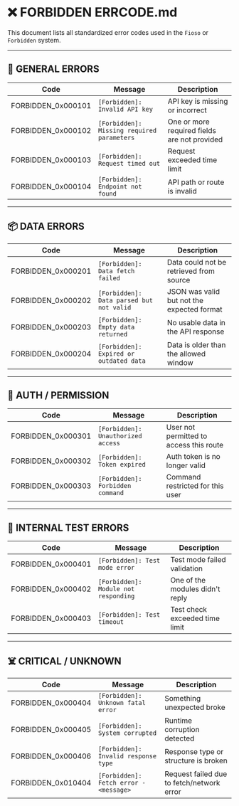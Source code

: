 # ❌ FORBIDDEN ERRCODE.md

This document lists all standardized error codes used in the `Fioso` or `Forbidden` system.

---

## 🔁 GENERAL ERRORS

| Code                  | Message                                      | Description                                   |
|-----------------------|----------------------------------------------|-----------------------------------------------|
| FORBIDDEN_0x000101    | `[Forbidden]: Invalid API key`               | API key is missing or incorrect               |
| FORBIDDEN_0x000102    | `[Forbidden]: Missing required parameters`   | One or more required fields are not provided |
| FORBIDDEN_0x000103    | `[Forbidden]: Request timed out`             | Request exceeded time limit                   |
| FORBIDDEN_0x000104    | `[Forbidden]: Endpoint not found`            | API path or route is invalid                  |

---

## 📦 DATA ERRORS

| Code                  | Message                                        | Description                                      |
|-----------------------|------------------------------------------------|--------------------------------------------------|
| FORBIDDEN_0x000201    | `[Forbidden]: Data fetch failed`              | Data could not be retrieved from source         |
| FORBIDDEN_0x000202    | `[Forbidden]: Data parsed but not valid`      | JSON was valid but not the expected format      |
| FORBIDDEN_0x000203    | `[Forbidden]: Empty data returned`            | No usable data in the API response              |
| FORBIDDEN_0x000204    | `[Forbidden]: Expired or outdated data`       | Data is older than the allowed window           |

---

## 🔐 AUTH / PERMISSION

| Code                  | Message                                         | Description                              |
|-----------------------|-------------------------------------------------|------------------------------------------|
| FORBIDDEN_0x000301    | `[Forbidden]: Unauthorized access`              | User not permitted to access this route  |
| FORBIDDEN_0x000302    | `[Forbidden]: Token expired`                    | Auth token is no longer valid            |
| FORBIDDEN_0x000303    | `[Forbidden]: Forbidden command`                | Command restricted for this user         |

---

## 🧪 INTERNAL TEST ERRORS

| Code                  | Message                                         | Description                              |
|-----------------------|-------------------------------------------------|------------------------------------------|
| FORBIDDEN_0x000401    | `[Forbidden]: Test mode error`                  | Test mode failed validation              |
| FORBIDDEN_0x000402    | `[Forbidden]: Module not responding`            | One of the modules didn't reply          |
| FORBIDDEN_0x000403    | `[Forbidden]: Test timeout`                     | Test check exceeded time limit           |

---

## ☠️ CRITICAL / UNKNOWN

| Code                  | Message                                         | Description                                      |
|-----------------------|-------------------------------------------------|--------------------------------------------------|
| FORBIDDEN_0x000404    | `[Forbidden]: Unknown fatal error`              | Something unexpected broke                       |
| FORBIDDEN_0x000405    | `[Forbidden]: System corrupted`                 | Runtime corruption detected                      |
| FORBIDDEN_0x000406    | `[Forbidden]: Invalid response type`           | Response type or structure is broken             |
| FORBIDDEN_0x010404    | `[Forbidden]: Fetch error - <message>`          | Request failed due to fetch/network error        |

